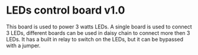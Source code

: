 # LEDs control board v1.0

This board is used to power 3 watts LEDs.
A single board is used to connect 3 LEDs, different boards can be used in daisy chain to connect more then 3 LEDs. 
It has a built in relay to switch on the LEDs, but it can be bypassed with a jumper.
